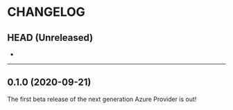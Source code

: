 CHANGELOG
=========

## HEAD (Unreleased)
-

---

## 0.1.0 (2020-09-21)

The first beta release of the next generation Azure Provider is out!